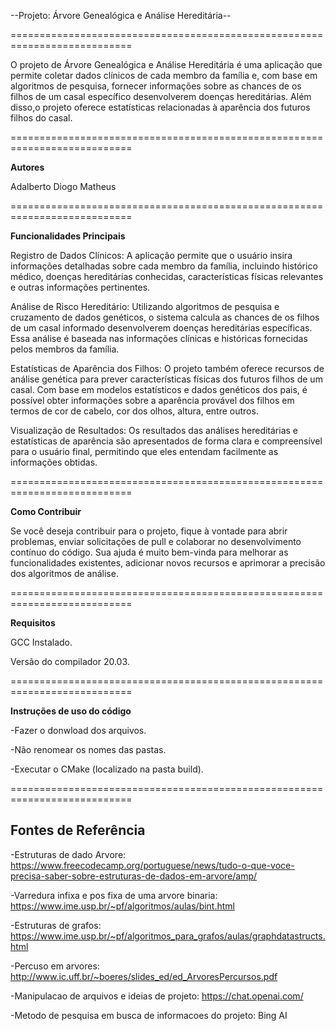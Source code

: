 --Projeto: Árvore Genealógica e Análise Hereditária--

===========================================================================

O projeto de Árvore Genealógica e Análise Hereditária é uma aplicação que permite coletar 
dados clínicos de cada membro da família e, com base em algoritmos de pesquisa, fornecer 
informações sobre as chances de os filhos de um casal específico desenvolverem doenças 
hereditárias. Além disso,o projeto oferece estatísticas relacionadas à aparência dos futuros 
filhos do casal.

===========================================================================

**Autores**

Adalberto
Diogo 
Matheus

===========================================================================


**Funcionalidades Principais**

Registro de Dados Clínicos: A aplicação permite que o usuário insira informações 
detalhadas sobre cada membro da família, incluindo histórico médico, doenças
hereditárias conhecidas, características físicas relevantes e outras informações 
pertinentes.

Análise de Risco Hereditário: Utilizando algoritmos de pesquisa e cruzamento de dados 
genéticos, o sistema calcula as chances de os filhos de um casal informado 
desenvolverem doenças hereditárias específicas. Essa análise é baseada nas 
informações clínicas e históricas fornecidas pelos membros da família.

Estatísticas de Aparência dos Filhos: O projeto também oferece recursos de análise 
genética para prever características físicas dos futuros filhos de um casal. Com base em 
modelos estatísticos e dados genéticos dos pais, é possível obter informações sobre a 
aparência provável dos filhos em termos de cor de cabelo, cor dos olhos, altura, entre outros.

Visualização de Resultados: Os resultados das análises hereditárias e estatísticas de 
aparência são apresentados de forma clara e compreensível para o usuário final, 
permitindo que eles entendam facilmente as informações obtidas.

===========================================================================

**Como Contribuir**

Se você deseja contribuir para o projeto, fique à vontade para abrir problemas, enviar 
solicitações de pull e colaborar no desenvolvimento contínuo do código. Sua ajuda é muito 
bem-vinda para melhorar as funcionalidades existentes, adicionar novos recursos e 
aprimorar a precisão dos algoritmos de análise.

===========================================================================

**Requisitos**

GCC Instalado.

Versão do compilador 20.03.

===========================================================================

**Instruções de uso do código**

-Fazer o donwload dos arquivos.

-Não renomear os nomes das pastas.

-Executar o CMake (localizado na pasta build).

===========================================================================

Fontes de Referência
---------------------------------------------------------------------------
-Estruturas de dado Arvore:  https://www.freecodecamp.org/portuguese/news/tudo-o-que-voce-precisa-saber-sobre-estruturas-de-dados-em-arvore/amp/

-Varredura infixa e pos fixa de uma arvore binaria: https://www.ime.usp.br/~pf/algoritmos/aulas/bint.html

-Estruturas de grafos: https://www.ime.usp.br/~pf/algoritmos_para_grafos/aulas/graphdatastructs.html

-Percuso em arvores: http://www.ic.uff.br/~boeres/slides_ed/ed_ArvoresPercursos.pdf

-Manipulacao de arquivos e ideias de projeto: https://chat.openai.com/

-Metodo de pesquisa em busca de informacoes do projeto: Bing AI 
